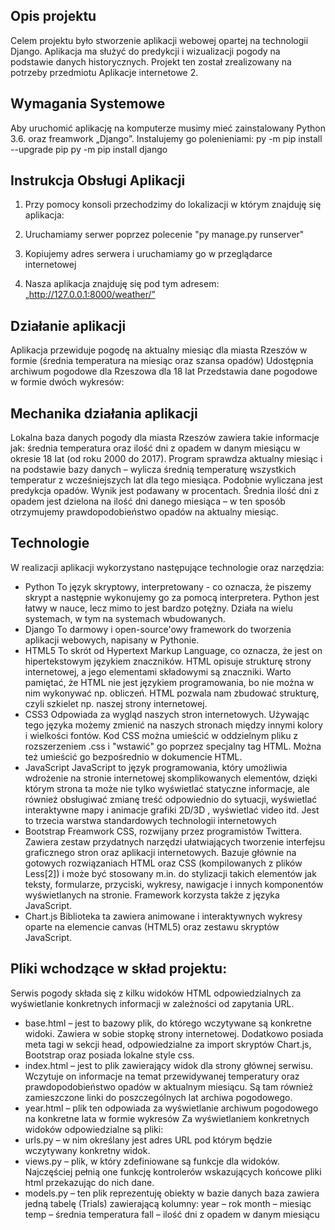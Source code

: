 ## Opis projektu

Celem projektu było stworzenie aplikacji webowej opartej na technologii Django. Aplikacja ma służyć do predykcji i wizualizacji pogody na podstawie danych historycznych.  Projekt ten został zrealizowany na potrzeby przedmiotu Aplikacje internetowe 2.

## Wymagania Systemowe

Aby uruchomić aplikację na komputerze musimy mieć zainstalowany Python 3.6. oraz freamwork „Django”. Instalujemy go polenieniami:
py -m pip install --upgrade pip
py -m pip install django

## Instrukcja Obsługi Aplikacji

1.	Przy pomocy konsoli przechodzimy do lokalizacji w którym znajduję się aplikacja:
 
2.	Uruchamiamy serwer poprzez polecenie "py manage.py runserver"
 
3.	Kopiujemy adres serwera i uruchamiamy go w przeglądarce internetowej
 
4.	Nasza aplikacja znajduję się pod tym adresem: „http://127.0.0.1:8000/weather/”

## Działanie aplikacji

Aplikacja przewiduje pogodę na aktualny miesiąc dla miasta Rzeszów w formie (średnia temperatura na miesiąc oraz szansa opadów)
Udostępnia archiwum pogodowe dla Rzeszowa dla 18 lat
Przedstawia dane pogodowe w formie dwóch wykresów:

## Mechanika działania aplikacji

Lokalna baza danych pogody dla miasta Rzeszów zawiera takie informacje jak: średnia temperatura oraz ilość dni z opadem w danym miesiącu w okresie 18 lat (od roku 2000 do 2017). 
Program sprawdza aktualny miesiąc i na podstawie bazy danych – wylicza średnią temperaturę wszystkich temperatur z wcześniejszych lat dla tego miesiąca.
Podobnie wyliczana jest predykcja opadów. Wynik jest podawany w procentach. Średnia ilość dni z opadem jest dzielona na ilość dni danego miesiąca – w ten sposób otrzymujemy prawdopodobieństwo opadów na aktualny miesiąc.

## Technologie
W realizacji aplikacji wykorzystano następujące technologie oraz narzędzia:
- Python 
To język skryptowy, interpretowany - co oznacza, że piszemy skrypt a następnie wykonujemy go za pomocą interpretera. Python jest łatwy w nauce, lecz mimo to jest bardzo potężny. Działa na wielu systemach, w tym na systemach wbudowanych.
- Django 
To darmowy i open-source'owy framework do tworzenia aplikacji webowych, napisany w Pythonie.
- HTML5 
To skrót od Hypertext Markup Language, co oznacza, że jest on hipertekstowym językiem znaczników. HTML opisuje strukturę strony internetowej, a jego elementami składowymi są znaczniki. Warto pamiętać, że HTML nie jest językiem programowania, bo nie można w nim wykonywać np. obliczeń. HTML pozwala nam zbudować strukturę, czyli szkielet np. naszej strony internetowej.
- CSS3 
Odpowiada za wygląd naszych stron internetowych. Używając tego języka możemy zmienić na naszych stronach między innymi kolory i wielkości fontów. Kod CSS można umieścić w oddzielnym pliku z rozszerzeniem .css i "wstawić" go poprzez specjalny tag HTML. Można też umieścić go bezpośrednio w dokumencie HTML.
- JavaScript 
JavaScript to język programowania, który umożliwia wdrożenie na stronie internetowej skomplikowanych elementów, dzięki którym strona ta może nie tylko wyświetlać statyczne informacje, ale również obsługiwać zmianę treść odpowiednio do sytuacji, wyświetlać interaktywne mapy i animacje grafiki 2D/3D , wyświetlać video itd. Jest to trzecia warstwa standardowych technologii internetowych
- Bootstrap
Freamwork CSS, rozwijany przez programistów Twittera. Zawiera zestaw przydatnych narzędzi ułatwiających tworzenie interfejsu graficznego stron oraz aplikacji internetowych. Bazuje głównie na gotowych rozwiązaniach HTML oraz CSS (kompilowanych z plików Less[2]) i może być stosowany m.in. do stylizacji takich elementów jak teksty, formularze, przyciski, wykresy, nawigacje i innych komponentów wyświetlanych na stronie. Framework korzysta także z języka JavaScript.
- Chart.js
Biblioteka ta zawiera animowane i interaktywnych wykresy oparte na elemencie canvas (HTML5) oraz zestawu skryptów JavaScript.

## Pliki wchodzące w skład projektu:
Serwis pogody składa się z kilku widoków HTML odpowiedzialnych za wyświetlanie konkretnych informacji w zależności od zapytania URL.
- base.html – jest to bazowy plik, do którego wczytywane są konkretne widoki. Zawiera w sobie stopkę strony internetowej. Dodatkowo posiada meta tagi w sekcji head, odpowiedzialne za import skryptów Chart.js, Bootstrap oraz posiada lokalne style css.
- index.html – jest to plik zawierający widok dla strony głównej serwisu. Wczytuje on informacje na temat przewidywanej temperatury oraz prawdopodobieństwo opadów w aktualnym miesiącu. Są tam również zamieszczone linki do poszczególnych lat archiwa pogodowego.
- year.html – plik ten odpowiada za wyświetlanie archiwum pogodowego na konkretne lata w formie wykresów
Za wyświetlaniem konkretnych widoków odpowiedzialne są pliki:
- urls.py – w nim określany jest adres URL pod którym będzie wczytywany konkretny widok.
- views.py – plik, w który zdefiniowane są funkcje dla widoków. Najczęściej pełnią one funkcję kontrolerów wskazujących końcowe pliki html przekazując do nich dane.
- models.py – ten plik reprezentuję obiekty w bazie danych 
baza zawiera jedną tabelę (Trials) zawierającą kolumny: 
year – rok
month – miesiąc
temp – średnia temperatura
fall – ilość dni z opadem w danym miesiącu


